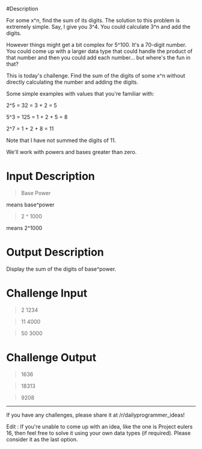 #Description

For some x^n, find the sum of its digits. The solution to this problem is extremely simple. Say, I give you 3^4. You could calculate 3^n and add the digits.

However things might get a bit complex for 5^100. It's a 70-digit  number. You could come up with a larger data type that could handle the product of that number and then you could add each number... but where's the fun in that?

This is today's challenge. Find the sum of the digits of some x^n without directly calculating the number and adding the digits.

Some simple examples with values that you're familiar with:

2^5 = 32 = 3 + 2 = 5

5^3 = 125 = 1 + 2 + 5 = 8

2^7 = 1 + 2 + 8 = 11 

Note that I have not summed the digits of 11. 

We'll work with powers and bases greater than zero. 

# Input Description 

> Base Power

means base^power

> 2 ^ 1000

means 2^1000

# Output Description

Display the sum of the digits of base^power.

# Challenge Input

> 2 1234

> 11 4000 

> 50 3000

# Challenge Output 

>1636

>18313

> 9208

----------------------------

If you have any challenges, please share it at /r/dailyprogrammer_ideas!

Edit : If you're unable to come up with an idea, like the one is Project eulers 16, then feel free to solve it using your own data types (if required). Please consider it as the last option. 